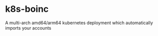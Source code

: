 # k8s-boinc
A multi-arch amd64/arm64 kubernetes deployment which automatically imports your accounts
